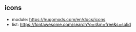 ## icons

- module: https://hugomods.com/en/docs/icons
- list: https://fontawesome.com/search?o=r&m=free&s=solid
